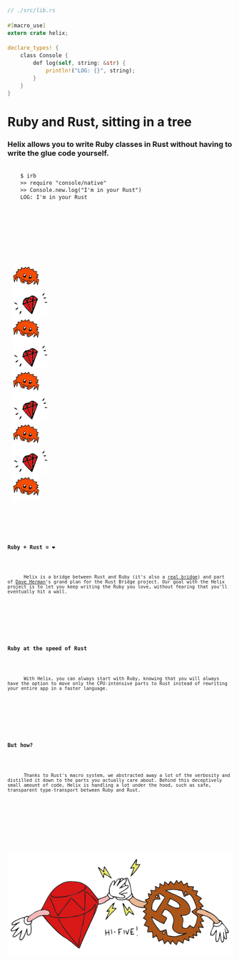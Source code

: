 ```rust
// ./src/lib.rs

#[macro_use]
extern crate helix;

declare_types! {
    class Console {
        def log(self, string: &str) {
            println!("LOG: {}", string);
        }
    }
}
```

<h1>Ruby and Rust, sitting in a tree</h1>

<h3 class="subtitle">Helix allows you to write Ruby classes in Rust without having to write the glue code yourself.</h3>

<div class="clearfix mxn2">
  <div class="md-col md-col-6 px2">

  </div>

  <div class="md-col md-col-6 px2 column-item">
    <pre class="language-bash front-page-code-snippet">
      <code class="language-bash">
    $ irb
    >> require "console/native"
    >> Console.new.log("I'm in your Rust")
    LOG: I'm in your Rust
      <code>
    </pre>
  </div>
</div>

<div class="creatures-container">
  <img src="/images/ferris.png" class="small-creature"/>
  <a href="https://www.youtube.com/watch?v=O7oD_oX-Gio" target="_blank"><img src="/images/tiny-ruby.png" class="small-creature"/></a>
  <img src="/images/ferris.png" class="small-creature"/>
  <img src="/images/tiny-ruby.png" class="small-creature"/>
  <img src="/images/ferris.png" class="small-creature"/>
  <img src="/images/tiny-ruby.png" class="small-creature"/>
  <a href="https://www.youtube.com/watch?v=pZ7hMcePFkw" target="_blank"><img src="/images/ferris.png" class="small-creature"/></a>
  <img src="/images/tiny-ruby.png" class="small-creature"/>
  <img src="/images/ferris.png" class="small-creature"/>
</div>

<div class="clearfix mxn2">
  <div class="sm-col sm-col-4 px2">
    <h3>Ruby + Rust = ❤️</h3>
    <p>
      Helix is a bridge between Rust and Ruby (it's also a <a href="https://en.wikipedia.org/wiki/Helix_Bridge">real bridge</a>) and part of <a href="https://github.com/dherman">Dave Herman</a>'s grand plan for the Rust Bridge project. Our goal with the Helix project is to let you keep writing the Ruby you love, without fearing that you'll eventually hit a wall.
    </p>
  </div>

  <div class="sm-col sm-col-4 px2">
    <h3>Ruby at the speed of Rust</h3>
    <p>
      With Helix, you can always start with Ruby, knowing that you will always have the option to move only the CPU-intensive parts to Rust instead of rewriting your entire app in a faster language.
    </p>
  </div>

  <div class="sm-col sm-col-4 px2">
    <h3>But how?</h3>
    <p>
      Thanks to Rust's macro system, we abstracted away a lot of the verbosity and distilled it down to the parts you actually care about. Behind this deceptively small amount of code, Helix is handling a lot under the hood, such as safe, transparent type-transport between Ruby and Rust.
    </p>
  </div>
</div>

<div class="clearfix mxn2">
  <div class="col-8 px2 mx-auto hi-five">
    <img src="/images/ruby-rust-hi-five.png">
  </div>
</div>
